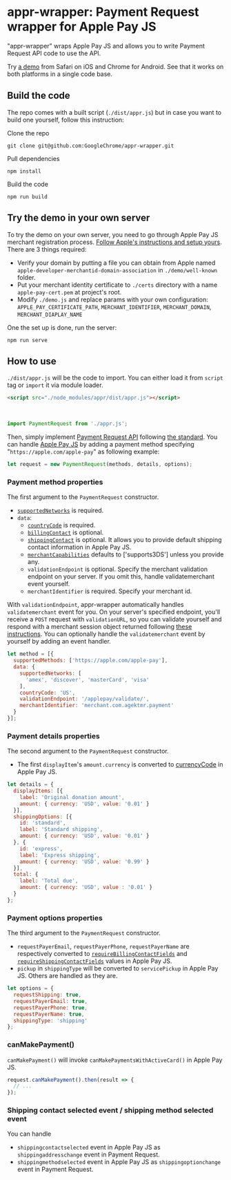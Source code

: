 <!---
    Copyright 2017 Google

    Licensed under the Apache License, Version 2.0 (the "License");
    you may not use this file except in compliance with the License.
    You may obtain a copy of the License at

        http://www.apache.org/licenses/LICENSE-2.0

    Unless required by applicable law or agreed to in writing, software
    distributed under the License is distributed on an "AS IS" BASIS,
    WITHOUT WARRANTIES OR CONDITIONS OF ANY KIND, either express or implied.
    See the License for the specific language governing permissions and
    limitations under the License.
-->

# appr-wrapper: Payment Request wrapper for Apple Pay JS
"appr-wrapper" wraps Apple Pay JS and allows you to write Payment Request API
code to use the API.

Try [a demo](https://web-payment-apis.appspot.com/) from Safari on iOS and
Chrome for Android. See that it works on both platforms in a single code base.

## Build the code
The repo comes with a built script (`./dist/appr.js`) but in case you want to
build one yourself, follow this instruction:

Clone the repo

```
git clone git@github.com:GoogleChrome/appr-wrapper.git
```

Pull dependencies

```
npm install
```

Build the code

```
npm run build
```

## Try the demo in your own server
To try the demo on your own server, you need to go through Apple Pay JS merchant
registration process. [Follow Apple's instructions and setup
yours](https://developer.apple.com/reference/applepayjs). There are 3 things
required:

* Verify your domain by putting a file you can obtain from Apple named
  `apple-developer-merchantid-domain-association` in `./demo/well-known` folder.
* Put your merchant identity certificate to `./certs` directory with a name
  `apple-pay-cert.pem` at project's root.
* Modify `./demo.js` and replace params with your own configuration:
  `APPLE_PAY_CERTIFICATE_PATH`, `MERCHANT_IDENTIFIER`, `MERCHANT_DOMAIN`,
  `MERCHANT_DIAPLAY_NAME`

One the set up is done, run the server:

```
npm run serve
```

## How to use
`./dist/appr.js` will be the code to import. You can either load it from
`script` tag or `import` it via module loader.

```html
<script src="./node_modules/appr/dist/appr.js"></script>
```
 
```js
import PaymentRequest from './appr.js';
```

Then, simply implement [Payment Request
API](https://developers.google.com/web/fundamentals/discovery-and-monetization/payment-request/)
following [the standard](https://www.w3.org/TR/payment-request/). You can handle
[Apple Pay JS](https://developer.apple.com/reference/applepayjs) by adding a
payment method specifying "`https://apple.com/apple-pay`" as following example:

```js
let request = new PaymentRequest(methods, details, options);
```

### Payment method properties
The first argument to the `PaymentRequest` constructor.

* [`supportedNetworks`](https://developer.apple.com/reference/applepayjs/paymentrequest/1916122-supportednetworks) is required.
* `data`:
    * [`countryCode`](https://developer.apple.com/reference/applepayjs/paymentrequest/1916117-countrycode) is required.
    * [`billingContact`](https://developer.apple.com/reference/applepayjs/paymentrequest/1916125-billingcontact) is optional.
    * [`shippingContact`](https://developer.apple.com/reference/applepayjs/paymentrequest/1916127-shippingcontact) is optional. It allows you to provide default shipping contact information in Apple Pay JS.
    * [`merchantCapabilities`](https://developer.apple.com/reference/applepayjs/paymentrequest/1916123-merchantcapabilities) defaults to ['supports3DS'] unless you provide any.
    * `validationEndpoint` is optional. Specify the merchant validation endpoint on your server. If you omit this, handle validatemerchant event yourself.
    * `merchantIdentifier` is required. Specify your merchant id.

With `validationEndpoint`, appr-wrapper automatically handles `validatemerchant`
event for you. On your server's specified endpoint, you'll receive a `POST`
request with `validationURL`, so you can validate yourself and respond with a
merchant session object returned following [these
instructions](https://developer.apple.com/reference/applepayjs/applepaysession/1778021-onvalidatemerchant).
You can optionally handle the `validatemerchant` event by yourself by adding an
event handler.

```js
let method = [{
  supportedMethods: ['https://apple.com/apple-pay'],
  data: {
    supportedNetworks: [
      'amex', 'discover', 'masterCard', 'visa'
    ],
    countryCode: 'US',
    validationEndpoint: '/applepay/validate/',
    merchantIdentifier: 'merchant.com.agektmr.payment'
  }
}];
```

### Payment details properties
The second argument to the `PaymentRequest` constructor.

* The first `displayItem`'s `amount.currency` is converted to
  [currencyCode](https://developer.apple.com/reference/applepayjs/paymentrequest/1916118-currencycode)
  in Apple Pay JS.

```js
let details = {
  displayItems: [{
    label: 'Original donation amount',
    amount: { currency: 'USD', value: '0.01' }
  }],
  shippingOptions: [{
    id: 'standard',
    label: 'Standard shipping',
    amount: { currency: 'USD', value: '0.01' }
  }, {
    id: 'express',
    label: 'Express shipping',
    amount: { currency: 'USD', value: '0.99' }
  }],
  total: {
    label: 'Total due',
    amount: { currency: 'USD', value : '0.01' }
  }
};
```

### Payment options properties
The third argument to the `PaymentRequest` constructor.
* `requestPayerEmail`, `requestPayerPhone`, `requestPayerName` are respectively
  converted to
  [`requireBillingContactFields`](https://developer.apple.com/reference/applepayjs/paymentrequest/2216120-requiredbillingcontactfields)
  and
  [`requireShippingContactFields`](https://developer.apple.com/reference/applepayjs/paymentrequest/2216121-requiredshippingcontactfields)
  values in Apple Pay JS.
* `pickup` in `shippingType` will be converted to `servicePickup` in Apple Pay
  JS. Others are handled as they are.

```js
let options = {
  requestShipping: true,
  requestPayerEmail: true,
  requestPayerPhone: true,
  requestPayerName: true,
  shippingType: 'shipping'
};
```

### canMakePayment()
`canMakePayment()` will invoke `canMakePaymentsWithActiveCard()` in Apple Pay JS.

```js
request.canMakePayment().then(result => {
  // ...
});
```

### Shipping contact selected event / shipping method selected event
You can handle
* `shippingcontactselected` event in Apple Pay JS as `shippingaddresschange`
  event in Payment Request.
* `shippingmethodselected` event in Apple Pay JS as `shippingoptionchange` event
  in Payment Request.

